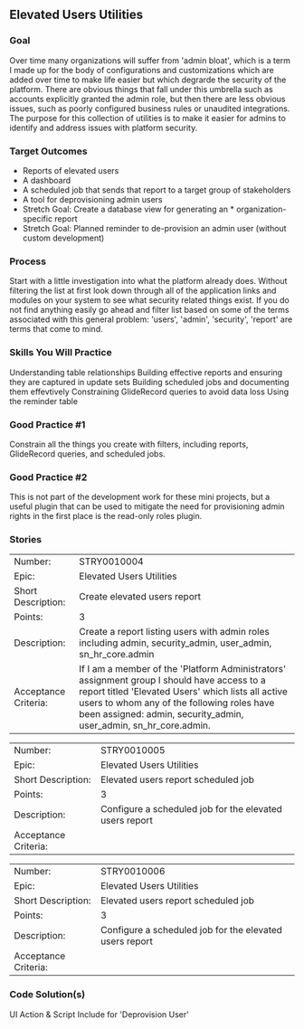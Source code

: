 ## Elevated Users Utilities

### Goal

Over time many organizations will suffer from 'admin bloat', which is a term I made up for the body of configurations and customizations which are added over time to make life easier but which degrarde the security of the platform. There are obvious things that fall under this umbrella such as accounts explicitly granted the admin role, but then there are less obvious issues, such as poorly configured business rules or unaudited integrations. The purpose for this collection of utilities is to make it easier for admins to identify and address issues with platform security.

### Target Outcomes

* Reports of elevated users
* A dashboard 
* A scheduled job that sends that report to a target group of stakeholders
* A tool for deprovisioning admin users
* Stretch Goal: Create a database view for generating an * organization-specific report
* Stretch Goal: Planned reminder to de-provision an admin user (without custom development)

### Process

Start with a little investigation into what the platform already does. Without filtering the list at first look down through all of the application links and modules on your system to see what security related things exist. If you do not find anything easily go ahead and filter list based on some of the terms associated with this general problem: 'users', 'admin', 'security', 'report' are terms that come to mind.


### Skills You Will Practice

Understanding table relationships
Building effective reports and ensuring they are captured in update sets
Building scheduled jobs and documenting them effevtively
Constraining GlideRecord queries to avoid data loss
Using the reminder table

### Good Practice #1

Constrain all the things you create with filters, including reports, GlideRecord queries, and scheduled jobs.

### Good Practice #2

This is not part of the development work for these mini projects, but a useful plugin that can be used to mitigate the need for provisioning admin rights in the first place is the read-only roles plugin.

### Stories

|             |             |
| ----------- | ----------- |
|Number:         | STRY0010004 |
|Epic:          |  Elevated Users Utilities |
|Short Description:      | Create elevated users report  |
|Points: |  3|
|Description:      |Create a report listing users with admin roles including admin, security_admin, user_admin, sn_hr_core.admin |
|Acceptance Criteria:      |  If I am a member of the 'Platform Administrators' assignment group I should have access to a report titled 'Elevated Users' which lists all active users to whom any of the following roles have been assigned: admin, security_admin, user_admin, sn_hr_core.admin. |


|             |             |
| ----------- | ----------- |
|Number:         | STRY0010005 |
|Epic:          |  Elevated Users Utilities |
|Short Description:      | Elevated users report scheduled job |
|Points: |  3|
|Description:      |Configure a scheduled job for the elevated users report |
|Acceptance Criteria:      |   |


|             |             |
| ----------- | ----------- |
|Number:         | STRY0010006 |
|Epic:          |  Elevated Users Utilities |
|Short Description:      | Elevated users report scheduled job |
|Points: |  3|
|Description:      |Configure a scheduled job for the elevated users report |
|Acceptance Criteria:      |   |


### Code Solution(s)

UI Action & Script Include for 'Deprovision User'

